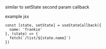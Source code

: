 similar to setState second param callback


example
jsx
```
const [state, setState] = useStateCallback({
  name: 'frankie'
}, (state) => {
  fetch(`/list/${state.name}`)
})
```